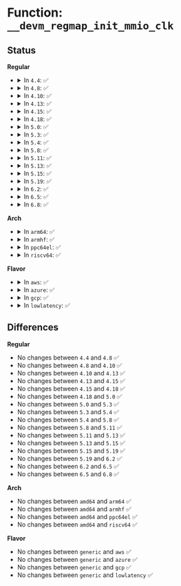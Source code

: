 # Function: <code>__devm_regmap_init_mmio_clk</code>

## Status
<b>Regular</b>
<ul>
<li>
<details>
<summary>In <code>4.4</code>: ✅</summary>

```c
struct regmap *__devm_regmap_init_mmio_clk(struct device *dev, const char *clk_id, void *regs, const struct regmap_config *config, struct lock_class_key *lock_key, const char *lock_name);
```

**Collision:** Unique Global

**Inline:** No

**Transformation:** False

**Instances:**

```
In drivers/base/regmap/regmap-mmio.c (ffffffff8156b120)
Location: drivers/base/regmap/regmap-mmio.c:316
Inline: False
Direct callers:
  - drivers/mfd/syscon.c:syscon_probe
```
**Symbols:**

```
ffffffff8156b120-ffffffff8156b16d: __devm_regmap_init_mmio_clk (STB_GLOBAL)
```
</details>
</li>
<li>
<details>
<summary>In <code>4.8</code>: ✅</summary>

```c
struct regmap *__devm_regmap_init_mmio_clk(struct device *dev, const char *clk_id, void *regs, const struct regmap_config *config, struct lock_class_key *lock_key, const char *lock_name);
```

**Collision:** Unique Global

**Inline:** No

**Transformation:** False

**Instances:**

```
In drivers/base/regmap/regmap-mmio.c (ffffffff815bfff0)
Location: drivers/base/regmap/regmap-mmio.c:348
Inline: False
Direct callers:
  - drivers/mfd/syscon.c:syscon_probe
```
**Symbols:**

```
ffffffff815bfff0-ffffffff815c003d: __devm_regmap_init_mmio_clk (STB_GLOBAL)
```
</details>
</li>
<li>
<details>
<summary>In <code>4.10</code>: ✅</summary>

```c
struct regmap *__devm_regmap_init_mmio_clk(struct device *dev, const char *clk_id, void *regs, const struct regmap_config *config, struct lock_class_key *lock_key, const char *lock_name);
```

**Collision:** Unique Global

**Inline:** No

**Transformation:** False

**Instances:**

```
In drivers/base/regmap/regmap-mmio.c (ffffffff815ef430)
Location: drivers/base/regmap/regmap-mmio.c:348
Inline: False
Direct callers:
  - drivers/mfd/syscon.c:syscon_probe
```
**Symbols:**

```
ffffffff815ef430-ffffffff815ef47d: __devm_regmap_init_mmio_clk (STB_GLOBAL)
```
</details>
</li>
<li>
<details>
<summary>In <code>4.13</code>: ✅</summary>

```c
struct regmap *__devm_regmap_init_mmio_clk(struct device *dev, const char *clk_id, void *regs, const struct regmap_config *config, struct lock_class_key *lock_key, const char *lock_name);
```

**Collision:** Unique Global

**Inline:** No

**Transformation:** False

**Instances:**

```
In drivers/base/regmap/regmap-mmio.c (ffffffff81603690)
Location: drivers/base/regmap/regmap-mmio.c:348
Inline: False
Direct callers:
  - drivers/mfd/syscon.c:syscon_probe
```
**Symbols:**

```
ffffffff81603690-ffffffff816036dd: __devm_regmap_init_mmio_clk (STB_GLOBAL)
```
</details>
</li>
<li>
<details>
<summary>In <code>4.15</code>: ✅</summary>

```c
struct regmap *__devm_regmap_init_mmio_clk(struct device *dev, const char *clk_id, void *regs, const struct regmap_config *config, struct lock_class_key *lock_key, const char *lock_name);
```

**Collision:** Unique Global

**Inline:** No

**Transformation:** False

**Instances:**

```
In drivers/base/regmap/regmap-mmio.c (ffffffff8166ba60)
Location: drivers/base/regmap/regmap-mmio.c:348
Inline: False
Direct callers:
  - drivers/mfd/syscon.c:syscon_probe
```
**Symbols:**

```
ffffffff8166ba60-ffffffff8166baad: __devm_regmap_init_mmio_clk (STB_GLOBAL)
```
</details>
</li>
<li>
<details>
<summary>In <code>4.18</code>: ✅</summary>

```c
struct regmap *__devm_regmap_init_mmio_clk(struct device *dev, const char *clk_id, void *regs, const struct regmap_config *config, struct lock_class_key *lock_key, const char *lock_name);
```

**Collision:** Unique Global

**Inline:** No

**Transformation:** False

**Instances:**

```
In drivers/base/regmap/regmap-mmio.c (ffffffff816a74d0)
Location: drivers/base/regmap/regmap-mmio.c:351
Inline: False
Direct callers:
  - drivers/mfd/syscon.c:syscon_probe
```
**Symbols:**

```
ffffffff816a74d0-ffffffff816a751d: __devm_regmap_init_mmio_clk (STB_GLOBAL)
```
</details>
</li>
<li>
<details>
<summary>In <code>5.0</code>: ✅</summary>

```c
struct regmap *__devm_regmap_init_mmio_clk(struct device *dev, const char *clk_id, void *regs, const struct regmap_config *config, struct lock_class_key *lock_key, const char *lock_name);
```

**Collision:** Unique Global

**Inline:** No

**Transformation:** False

**Instances:**

```
In drivers/base/regmap/regmap-mmio.c (ffffffff816c8000)
Location: drivers/base/regmap/regmap-mmio.c:351
Inline: False
Direct callers:
  - drivers/mfd/syscon.c:syscon_probe
```
**Symbols:**

```
ffffffff816c8000-ffffffff816c804d: __devm_regmap_init_mmio_clk (STB_GLOBAL)
```
</details>
</li>
<li>
<details>
<summary>In <code>5.3</code>: ✅</summary>

```c
struct regmap *__devm_regmap_init_mmio_clk(struct device *dev, const char *clk_id, void *regs, const struct regmap_config *config, struct lock_class_key *lock_key, const char *lock_name);
```

**Collision:** Unique Global

**Inline:** No

**Transformation:** False

**Instances:**

```
In drivers/base/regmap/regmap-mmio.c (ffffffff81703290)
Location: drivers/base/regmap/regmap-mmio.c:339
Inline: False
Direct callers:
  - drivers/mfd/syscon.c:syscon_probe
```
**Symbols:**

```
ffffffff81703290-ffffffff817032dd: __devm_regmap_init_mmio_clk (STB_GLOBAL)
```
</details>
</li>
<li>
<details>
<summary>In <code>5.4</code>: ✅</summary>

```c
struct regmap *__devm_regmap_init_mmio_clk(struct device *dev, const char *clk_id, void *regs, const struct regmap_config *config, struct lock_class_key *lock_key, const char *lock_name);
```

**Collision:** Unique Global

**Inline:** No

**Transformation:** False

**Instances:**

```
In drivers/base/regmap/regmap-mmio.c (ffffffff817275e0)
Location: drivers/base/regmap/regmap-mmio.c:339
Inline: False
Direct callers:
  - drivers/mfd/syscon.c:syscon_probe
```
**Symbols:**

```
ffffffff817275e0-ffffffff8172762d: __devm_regmap_init_mmio_clk (STB_GLOBAL)
```
</details>
</li>
<li>
<details>
<summary>In <code>5.8</code>: ✅</summary>

```c
struct regmap *__devm_regmap_init_mmio_clk(struct device *dev, const char *clk_id, void *regs, const struct regmap_config *config, struct lock_class_key *lock_key, const char *lock_name);
```

**Collision:** Unique Global

**Inline:** No

**Transformation:** False

**Instances:**

```
In drivers/base/regmap/regmap-mmio.c (ffffffff817e3bf0)
Location: drivers/base/regmap/regmap-mmio.c:339
Inline: False
Direct callers:
  - drivers/mfd/syscon.c:syscon_probe
```
**Symbols:**

```
ffffffff817e3bf0-ffffffff817e3c82: __devm_regmap_init_mmio_clk (STB_GLOBAL)
```
</details>
</li>
<li>
<details>
<summary>In <code>5.11</code>: ✅</summary>

```c
struct regmap *__devm_regmap_init_mmio_clk(struct device *dev, const char *clk_id, void *regs, const struct regmap_config *config, struct lock_class_key *lock_key, const char *lock_name);
```

**Collision:** Unique Global

**Inline:** No

**Transformation:** False

**Instances:**

```
In drivers/base/regmap/regmap-mmio.c (ffffffff817f89e0)
Location: drivers/base/regmap/regmap-mmio.c:413
Inline: False
Direct callers:
  - drivers/mfd/syscon.c:syscon_probe
```
**Symbols:**

```
ffffffff817f89e0-ffffffff817f8a72: __devm_regmap_init_mmio_clk (STB_GLOBAL)
```
</details>
</li>
<li>
<details>
<summary>In <code>5.13</code>: ✅</summary>

```c
struct regmap *__devm_regmap_init_mmio_clk(struct device *dev, const char *clk_id, void *regs, const struct regmap_config *config, struct lock_class_key *lock_key, const char *lock_name);
```

**Collision:** Unique Global

**Inline:** No

**Transformation:** False

**Instances:**

```
In drivers/base/regmap/regmap-mmio.c (ffffffff817dd180)
Location: drivers/base/regmap/regmap-mmio.c:413
Inline: False
Direct callers:
  - drivers/mfd/syscon.c:syscon_probe
```
**Symbols:**

```
ffffffff817dd180-ffffffff817dd212: __devm_regmap_init_mmio_clk (STB_GLOBAL)
```
</details>
</li>
<li>
<details>
<summary>In <code>5.15</code>: ✅</summary>

```c
struct regmap *__devm_regmap_init_mmio_clk(struct device *dev, const char *clk_id, void *regs, const struct regmap_config *config, struct lock_class_key *lock_key, const char *lock_name);
```

**Collision:** Unique Global

**Inline:** No

**Transformation:** False

**Instances:**

```
In drivers/base/regmap/regmap-mmio.c (ffffffff81868bd0)
Location: drivers/base/regmap/regmap-mmio.c:413
Inline: False
Direct callers:
  - drivers/mfd/syscon.c:syscon_probe
```
**Symbols:**

```
ffffffff81868bd0-ffffffff81868c62: __devm_regmap_init_mmio_clk (STB_GLOBAL)
```
</details>
</li>
<li>
<details>
<summary>In <code>5.19</code>: ✅</summary>

```c
struct regmap *__devm_regmap_init_mmio_clk(struct device *dev, const char *clk_id, void *regs, const struct regmap_config *config, struct lock_class_key *lock_key, const char *lock_name);
```

**Collision:** Unique Global

**Inline:** No

**Transformation:** False

**Instances:**

```
In drivers/base/regmap/regmap-mmio.c (ffffffff819b16a0)
Location: drivers/base/regmap/regmap-mmio.c:413
Inline: False
Direct callers:
  - drivers/mfd/syscon.c:syscon_probe
```
**Symbols:**

```
ffffffff819b16a0-ffffffff819b1779: __devm_regmap_init_mmio_clk (STB_GLOBAL)
```
</details>
</li>
<li>
<details>
<summary>In <code>6.2</code>: ✅</summary>

```c
struct regmap *__devm_regmap_init_mmio_clk(struct device *dev, const char *clk_id, void *regs, const struct regmap_config *config, struct lock_class_key *lock_key, const char *lock_name);
```

**Collision:** Unique Global

**Inline:** No

**Transformation:** False

**Instances:**

```
In drivers/base/regmap/regmap-mmio.c (ffffffff81b25db0)
Location: drivers/base/regmap/regmap-mmio.c:596
Inline: False
Direct callers:
  - drivers/mfd/syscon.c:syscon_probe
```
**Symbols:**

```
ffffffff81b25db0-ffffffff81b25e0f: __devm_regmap_init_mmio_clk (STB_GLOBAL)
```
</details>
</li>
<li>
<details>
<summary>In <code>6.5</code>: ✅</summary>

```c
struct regmap *__devm_regmap_init_mmio_clk(struct device *dev, const char *clk_id, void *regs, const struct regmap_config *config, struct lock_class_key *lock_key, const char *lock_name);
```

**Collision:** Unique Global

**Inline:** No

**Transformation:** False

**Instances:**

```
In drivers/base/regmap/regmap-mmio.c (ffffffff81b75e90)
Location: drivers/base/regmap/regmap-mmio.c:596
Inline: False
Direct callers:
  - drivers/mfd/syscon.c:syscon_probe
```
**Symbols:**

```
ffffffff81b75e90-ffffffff81b75eef: __devm_regmap_init_mmio_clk (STB_GLOBAL)
```
</details>
</li>
<li>
<details>
<summary>In <code>6.8</code>: ✅</summary>

```c
struct regmap *__devm_regmap_init_mmio_clk(struct device *dev, const char *clk_id, void *regs, const struct regmap_config *config, struct lock_class_key *lock_key, const char *lock_name);
```

**Collision:** Unique Global

**Inline:** No

**Transformation:** False

**Instances:**

```
In drivers/base/regmap/regmap-mmio.c (ffffffff81bc9c60)
Location: drivers/base/regmap/regmap-mmio.c:572
Inline: False
Direct callers:
  - drivers/mfd/syscon.c:syscon_probe
```
**Symbols:**

```
ffffffff81bc9c60-ffffffff81bc9cbf: __devm_regmap_init_mmio_clk (STB_GLOBAL)
```
</details>
</li>
</ul>
<b>Arch</b>
<ul>
<li>
<details>
<summary>In <code>arm64</code>: ✅</summary>

```c
struct regmap *__devm_regmap_init_mmio_clk(struct device *dev, const char *clk_id, void *regs, const struct regmap_config *config, struct lock_class_key *lock_key, const char *lock_name);
```

**Collision:** Unique Global

**Inline:** No

**Transformation:** False

**Instances:**

```
In drivers/base/regmap/regmap-mmio.c (ffff80001091cad0)
Location: drivers/base/regmap/regmap-mmio.c:339
Inline: False
Direct callers:
  - drivers/pinctrl/pinctrl-rockchip.c:rockchip_pinctrl_probe
  - drivers/pinctrl/pinctrl-rockchip.c:rockchip_pinctrl_probe
  - drivers/pinctrl/pinctrl-ocelot.c:ocelot_pinctrl_probe
  - drivers/pinctrl/berlin/berlin-bg4ct.c:berlin4ct_pinctrl_probe
  - drivers/pinctrl/berlin/pinctrl-as370.c:as370_pinctrl_probe
  - drivers/gpio/gpio-mvebu.c:mvebu_gpio_probe
  - drivers/gpio/gpio-mvebu.c:mvebu_gpio_probe
  - drivers/clk/actions/owl-common.c:owl_clk_regmap_init
  - drivers/soc/imx/gpcv2.c:imx_gpcv2_probe
  - drivers/soc/amlogic/meson-clk-measure.c:meson_msr_probe
  - drivers/soc/sunxi/sunxi_sram.c:sunxi_sram_probe
  - drivers/mfd/syscon.c:syscon_probe
  - drivers/mfd/altera-sysmgr.c:sysmgr_probe
  - drivers/thermal/armada_thermal.c:armada_thermal_probe
```
**Symbols:**

```
ffff80001091cad0-ffff80001091cb54: __devm_regmap_init_mmio_clk (STB_GLOBAL)
```
</details>
</li>
<li>
<details>
<summary>In <code>armhf</code>: ✅</summary>

```c
struct regmap *__devm_regmap_init_mmio_clk(struct device *dev, const char *clk_id, void *regs, const struct regmap_config *config, struct lock_class_key *lock_key, const char *lock_name);
```

**Collision:** Unique Global

**Inline:** No

**Transformation:** False

**Instances:**

```
In drivers/base/regmap/regmap-mmio.c (c0a02084)
Location: drivers/base/regmap/regmap-mmio.c:339
Inline: False
Direct callers:
  - drivers/pinctrl/meson/pinctrl-meson.c:meson_map_resource
  - drivers/pinctrl/pinctrl-rockchip.c:rockchip_pinctrl_probe
  - drivers/pinctrl/pinctrl-rockchip.c:rockchip_pinctrl_probe
  - drivers/pinctrl/pinctrl-rockchip.c:rockchip_pinctrl_get_soc_data
  - drivers/pinctrl/pinctrl-ocelot.c:ocelot_pinctrl_probe
  - drivers/pinctrl/berlin/berlin-bg4ct.c:berlin4ct_pinctrl_probe
  - drivers/pinctrl/berlin/pinctrl-as370.c:as370_pinctrl_probe
  - drivers/pinctrl/mvebu/pinctrl-dove.c:dove_pinctrl_probe
  - drivers/pinctrl/ti/pinctrl-ti-iodelay.c:ti_iodelay_probe
  - drivers/gpio/gpio-mvebu.c:mvebu_gpio_probe
  - drivers/gpio/gpio-mvebu.c:mvebu_gpio_probe
  - drivers/clk/actions/owl-common.c:owl_clk_regmap_init
  - drivers/soc/imx/gpc.c:imx_gpc_probe
  - drivers/soc/imx/gpcv2.c:imx_gpcv2_probe
  - drivers/soc/amlogic/meson-clk-measure.c:meson_msr_probe
  - drivers/mfd/syscon.c:syscon_probe
  - drivers/thermal/armada_thermal.c:armada_thermal_probe
  - drivers/devfreq/event/exynos-nocp.c:exynos_nocp_probe
  - drivers/devfreq/event/exynos-ppmu.c:exynos_ppmu_probe
  - sound/soc/fsl/fsl_ssi.c:fsl_ssi_probe
```
**Symbols:**

```
c0a02084-c0a020e0: __devm_regmap_init_mmio_clk (STB_GLOBAL)
```
</details>
</li>
<li>
<details>
<summary>In <code>ppc64el</code>: ✅</summary>

```c
struct regmap *__devm_regmap_init_mmio_clk(struct device *dev, const char *clk_id, void *regs, const struct regmap_config *config, struct lock_class_key *lock_key, const char *lock_name);
```

**Collision:** Unique Global

**Inline:** No

**Transformation:** False

**Instances:**

```
In drivers/base/regmap/regmap-mmio.c (c0000000009c1520)
Location: drivers/base/regmap/regmap-mmio.c:339
Inline: False
Direct callers:
  - drivers/pinctrl/pinctrl-ocelot.c:ocelot_pinctrl_probe
  - drivers/mfd/syscon.c:syscon_probe
```
**Symbols:**

```
c0000000009c1520-c0000000009c15b0: __devm_regmap_init_mmio_clk (STB_GLOBAL)
```
</details>
</li>
<li>
<details>
<summary>In <code>riscv64</code>: ✅</summary>

```c
struct regmap *__devm_regmap_init_mmio_clk(struct device *dev, const char *clk_id, void *regs, const struct regmap_config *config, struct lock_class_key *lock_key, const char *lock_name);
```

**Collision:** Unique Global

**Inline:** No

**Transformation:** False

**Instances:**

```
In drivers/base/regmap/regmap-mmio.c (ffffffe00059c536)
Location: drivers/base/regmap/regmap-mmio.c:339
Inline: False
Direct callers:
  - drivers/pinctrl/pinctrl-ocelot.c:ocelot_pinctrl_probe
  - drivers/mfd/syscon.c:syscon_probe
```
**Symbols:**

```
ffffffe00059c536-ffffffe00059c5a4: __devm_regmap_init_mmio_clk (STB_GLOBAL)
```
</details>
</li>
</ul>
<b>Flavor</b>
<ul>
<li>
<details>
<summary>In <code>aws</code>: ✅</summary>

```c
struct regmap *__devm_regmap_init_mmio_clk(struct device *dev, const char *clk_id, void *regs, const struct regmap_config *config, struct lock_class_key *lock_key, const char *lock_name);
```

**Collision:** Unique Global

**Inline:** No

**Transformation:** False

**Instances:**

```
In drivers/base/regmap/regmap-mmio.c (ffffffff816ed3c0)
Location: drivers/base/regmap/regmap-mmio.c:339
Inline: False
Direct callers:
  - drivers/mfd/syscon.c:syscon_probe
```
**Symbols:**

```
ffffffff816ed3c0-ffffffff816ed40d: __devm_regmap_init_mmio_clk (STB_GLOBAL)
```
</details>
</li>
<li>
<details>
<summary>In <code>azure</code>: ✅</summary>

```c
struct regmap *__devm_regmap_init_mmio_clk(struct device *dev, const char *clk_id, void *regs, const struct regmap_config *config, struct lock_class_key *lock_key, const char *lock_name);
```

**Collision:** Unique Global

**Inline:** No

**Transformation:** False

**Instances:**

```
In drivers/base/regmap/regmap-mmio.c (ffffffff816c7a00)
Location: drivers/base/regmap/regmap-mmio.c:339
Inline: False
Direct callers:
  - drivers/mfd/syscon.c:syscon_probe
```
**Symbols:**

```
ffffffff816c7a00-ffffffff816c7a4d: __devm_regmap_init_mmio_clk (STB_GLOBAL)
```
</details>
</li>
<li>
<details>
<summary>In <code>gcp</code>: ✅</summary>

```c
struct regmap *__devm_regmap_init_mmio_clk(struct device *dev, const char *clk_id, void *regs, const struct regmap_config *config, struct lock_class_key *lock_key, const char *lock_name);
```

**Collision:** Unique Global

**Inline:** No

**Transformation:** False

**Instances:**

```
In drivers/base/regmap/regmap-mmio.c (ffffffff8171aaa0)
Location: drivers/base/regmap/regmap-mmio.c:339
Inline: False
Direct callers:
  - drivers/mfd/syscon.c:syscon_probe
```
**Symbols:**

```
ffffffff8171aaa0-ffffffff8171aaed: __devm_regmap_init_mmio_clk (STB_GLOBAL)
```
</details>
</li>
<li>
<details>
<summary>In <code>lowlatency</code>: ✅</summary>

```c
struct regmap *__devm_regmap_init_mmio_clk(struct device *dev, const char *clk_id, void *regs, const struct regmap_config *config, struct lock_class_key *lock_key, const char *lock_name);
```

**Collision:** Unique Global

**Inline:** No

**Transformation:** False

**Instances:**

```
In drivers/base/regmap/regmap-mmio.c (ffffffff81735e00)
Location: drivers/base/regmap/regmap-mmio.c:339
Inline: False
Direct callers:
  - drivers/mfd/syscon.c:syscon_probe
```
**Symbols:**

```
ffffffff81735e00-ffffffff81735e4d: __devm_regmap_init_mmio_clk (STB_GLOBAL)
```
</details>
</li>
</ul>

## Differences
<b>Regular</b>
<ul>
<li>
No changes between <code>4.4</code> and <code>4.8</code> ✅
</li>
<li>
No changes between <code>4.8</code> and <code>4.10</code> ✅
</li>
<li>
No changes between <code>4.10</code> and <code>4.13</code> ✅
</li>
<li>
No changes between <code>4.13</code> and <code>4.15</code> ✅
</li>
<li>
No changes between <code>4.15</code> and <code>4.18</code> ✅
</li>
<li>
No changes between <code>4.18</code> and <code>5.0</code> ✅
</li>
<li>
No changes between <code>5.0</code> and <code>5.3</code> ✅
</li>
<li>
No changes between <code>5.3</code> and <code>5.4</code> ✅
</li>
<li>
No changes between <code>5.4</code> and <code>5.8</code> ✅
</li>
<li>
No changes between <code>5.8</code> and <code>5.11</code> ✅
</li>
<li>
No changes between <code>5.11</code> and <code>5.13</code> ✅
</li>
<li>
No changes between <code>5.13</code> and <code>5.15</code> ✅
</li>
<li>
No changes between <code>5.15</code> and <code>5.19</code> ✅
</li>
<li>
No changes between <code>5.19</code> and <code>6.2</code> ✅
</li>
<li>
No changes between <code>6.2</code> and <code>6.5</code> ✅
</li>
<li>
No changes between <code>6.5</code> and <code>6.8</code> ✅
</li>
</ul>
<b>Arch</b>
<ul>
<li>
No changes between <code>amd64</code> and <code>arm64</code> ✅
</li>
<li>
No changes between <code>amd64</code> and <code>armhf</code> ✅
</li>
<li>
No changes between <code>amd64</code> and <code>ppc64el</code> ✅
</li>
<li>
No changes between <code>amd64</code> and <code>riscv64</code> ✅
</li>
</ul>
<b>Flavor</b>
<ul>
<li>
No changes between <code>generic</code> and <code>aws</code> ✅
</li>
<li>
No changes between <code>generic</code> and <code>azure</code> ✅
</li>
<li>
No changes between <code>generic</code> and <code>gcp</code> ✅
</li>
<li>
No changes between <code>generic</code> and <code>lowlatency</code> ✅
</li>
</ul>

